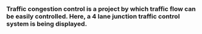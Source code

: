 ### Traffic congestion control is a project by which traffic flow can be easily controlled. Here, a 4 lane junction traffic control system is being displayed.
